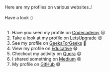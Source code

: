 <br>
Here are my profiles on various websites..! <br><br>
Have a look :) <br><br>

1. Have you seen my profile on [Codecademy](https://www.codecademy.com/profiles/prabhukalyan) :smiley:	
2. Take a look at my profile on [LetsUpgrade](https://community.letsupgrade.in/user/prabhukalyan) :wink:	
3. See my profile on [GeeksForGeeks](https://auth.geeksforgeeks.org/user/prabhukalyan30/profile) :star_struck:	
4. View my profile on [Educative](https://www.educative.io/profile/view/5638466612756480) :grin:	
5. Checkout my activity on [Quora](https://www.quora.com/profile/Prabhu-Kalyan-8) :yum:	
6. I shared something on [Medium](https://medium.com/@prabhukalyan) :stuck_out_tongue_winking_eye:	
7. My profile on [GitHub](https://github.com/prabhu30) :sweat_smile:

